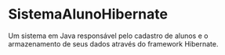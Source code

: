 # SistemaAlunoHibernate
Um sistema em Java responsável pelo cadastro de alunos e o armazenamento de seus dados através do framework Hibernate.
